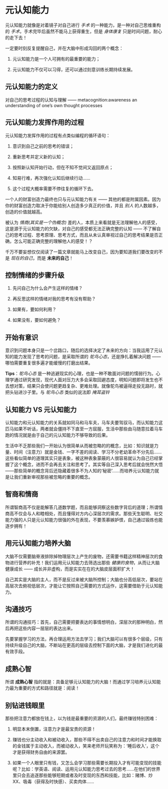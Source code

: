# 元认知能力
元认知能力就像是对着镜子对自己进行 *手术* 的一种能力，是一种对自己思维重构的 *手术*，手术完毕后虽然不能马上获得重生，但是 *身体康复* 只是时间问题，耐心的走下去！

一定要时刻反复提醒自己，并在大脑中形成沟回的两个概念：
1. 元认知能力是一个人可拥有的最重要的能力；

2. 元认知能力不仅可以习得，还可以通过刻意训练长期持续发展。

## 元认知能力的定义
对自己的思考过程的认知与理解 —— metacognition:awareness an understanding of one’s own thought processes

## 元认知能力发挥作用的过程
元认知能力发挥作用的过程有点类似编程的循环语句：
1. 意识到自己之前的思考的错误；

2. 重新思考并定义新的认知；

3. 按照新认知开始行动，但在不知不觉间又返回原点；

4. 知易行难，再次强化认知后继续行动......

5. 这个过程大概率需要不停往复的循环下去。

一个人的财富创造力最终也只与元认知能力有关 —— 其他的都是附属因素。因为你的财富创造力取决于你能给别人创造多少真正的价值，并且 *别人* 的人数越多，创造的价值就越高。

被认为 *情商(其实是一个伪概念)* 差的人，本质上来看就是无法理解他人的感受，这是源于元认知能力的欠缺，对自己的感受都无法正确完整的认知 —— 不了解自己的思考过程、思考原理、思考方式，而且从未认真审视过自己的思考结果是否正确，怎么可能正确完整的理解他人的感受！？

千万不要妄想仅仅阅读了一篇文章就能马上改变自己，因为要知道我们要改变的不是 *现在的自己*，而是 **未来的自己**！

## 控制情绪的步骤升级
1. 先问自己为什么会产生这样的情绪？

2. 再反思这样的情绪对我的思考有没有帮助？

3. 如果有，要如何利用？

4. 如果没有，要如何避免？

## 开始有意识
意识到问题本身只是一个岔路口，随后的选择决定了未来的方向：当我运用了元认知的能力发现了思考的问题，是采取所谓的 *鸵鸟心态*，还是挣扎着解决问题 —— 哪怕需要重复很多遍才能缓慢的打磨出结果。

**Tips**：*鸵鸟心态* 是一种逃避现实的心理，也是一种不敢面对问题的懦弱行为。心理学通过研究发现，现代人面对压力大多会采取回避态度，明知问题即将发生也不去想对策，结果只会使问题更趋复杂、更难处理。就像鸵鸟被逼得走投无路时，就把头钻进沙子里。与 *鸵鸟心态* 类似的说法即 *掩耳盗铃*

## 认知能力 VS 元认知能力
认知能力和元认知能力的关系就如同马和马车夫，马车夫要驾驭马，而认知能力这匹马如果不听话，两者就会僵持不下直至一方屈服，生活中那些由马随意拉着马车跑的情况就是由于自己的元认知能力不够导致的后果。

生活中不乏那些我们一开始认为很简单从而被忽略的的概念，比如：知识就是力量、时间（注意力）就是金钱、一字不差的阅读、学习不分老幼革命不分先后......这些看似简单的道理其实只是表象，被这种表象蒙蔽的人很容易就认为自己已经掌握了这个概念，进而不会再去关注和思考了。其实等自己深入思考后就会恍然大悟——那些简单的概念背后还隐藏着很多不为人知的‘秘密’......而培养元认知能力就是让我们重新审视那些被忽略的重要的概念。

## 智商和情商
所谓智商高不仅是能解答几道数学题，而且能够洞察这些数字背后的道理；所谓情商高不仅会与人和睦相处，而且懂得对方内心深层次的需求。那些天生聪明、社交能力强的人只是元认知能力很强的外在表现，不要羡慕嫉妒恨，自己通过锻炼也能逐步拥有！

## 用元认知能力培养大脑
大脑不仅需要脑脊液排除掉物理层次上产生的废物，还需要书籍这样精神层次的食物进行营养的补充！我们运用元认知能力去筛选出那些 *健康的食物*，从而让大脑健康成长 —— 成长并非虚构，而是实实在在的大脑皮层面积扩大！

自己其实是大脑的主人，而不是反过来被大脑所控制；大脑也分高低层次，要站在高层次去俯视低层次，才能让它按照自己需要的方式运作，这需要借助于元认知能力。

## 沟通技巧
所谓的沟通技巧：首先，自己需要把要表达的事情想明白，深层次的那种明白，然后再把这些内容一层层的表达出来。

先要掌握学习的方法，再合理运用方法去学习；我们大脑可以有很多个层级，只有持续升级自己的大脑，不断站在更高的层级去控制下面的大脑，才是我们进化的最有效手段。

## 成熟心智
所谓 **成熟心智** 指的就是：具备足够元认知能力的大脑！而通过学习培养元认知能力最为重要的方式和路径就是：阅读！

## 别钻进钱眼里
那些把注意力都放在钱上，以为钱是最重要的资源的人们，最终赚钱特别困难：
1. 明显本末倒置，注意力才是最宝贵的资源！

2. 赚钱也分主动收入和被动收入，那些不得不出卖自己的注意力和时间才能换取的金钱属于主动收入，而被动收入，笑来老师开玩笑称为：‘睡后收入’，这个才是获得财务自由的来源罢。

3. 如果一个人眼里只有钱，又怎么会学习那些需要长期投入才有可能变现的技能呢？比如：学英语、阅读、运用元认知能力思考过去的思考......在他们的世界里只会去追逐那些能够短期或者及时变现的东西和技能，比如：赌博、炒XX、吸毒（获得及时快感）、买卖肉体......
